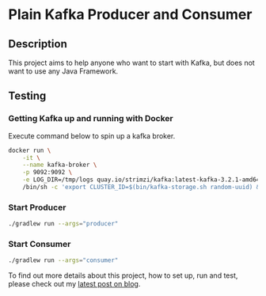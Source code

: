 # Plain Kafka Producer and Consumer

## Description

This project aims to help anyone who want to start with Kafka, but does not want to use any Java Framework.

## Testing

### Getting Kafka up and running with Docker

Execute command below to spin up a kafka broker.

```bash {linenos=yes}
docker run \
    -it \
    --name kafka-broker \
    -p 9092:9092 \
    -e LOG_DIR=/tmp/logs quay.io/strimzi/kafka:latest-kafka-3.2.1-amd64 \
    /bin/sh -c 'export CLUSTER_ID=$(bin/kafka-storage.sh random-uuid) && bin/kafka-storage.sh format -t $CLUSTER_ID -c config/kraft/server.properties && bin/kafka-server-start.sh config/kraft/server.properties'
```

### Start Producer

```bash {linenos=yes}
./gradlew run --args="producer"
```

### Start Consumer

```bash {linenos=yes}
./gradlew run --args="consumer"
```


To find out more details about this project, how to set up, run and test, please check out my [latest post on blog](https://andreirad.ro/blog/2022/plain-kafka-producer-consumer/).
